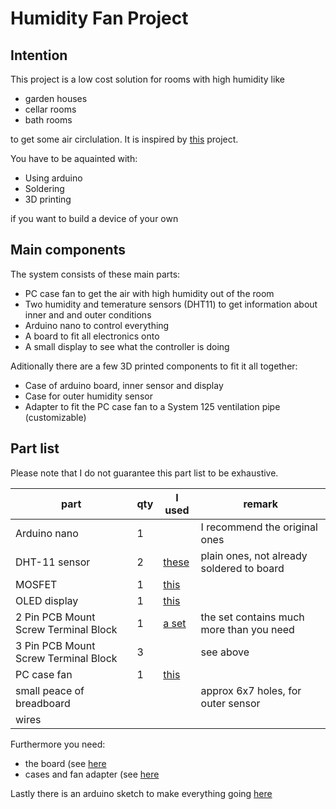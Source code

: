 # Humidity Fan Project

## Intention

This project is a low cost solution for rooms with high humidity like

- garden houses
- cellar rooms
- bath rooms

to get some air circlulation. It is inspired by [this](https://create.arduino.cc/projecthub/LIMPINGLIM/humidity-sensor-controlled-bathroom-exhaust-fan-27131f) project.

You have to be aquainted with:

- Using arduino
- Soldering
- 3D printing

if you want to build a device of your own

## Main components

The system consists of these main parts:

- PC case fan to get the air with high humidity out of the room
- Two humidity and temerature sensors (DHT11) to get information about inner and and outer conditions
- Arduino nano to control everything
- A board to fit all electronics onto
- A small display to see what the controller is doing

Aditionally there are a few 3D printed components to fit it all together:

- Case of arduino board, inner sensor and display
- Case for outer humidity sensor
- Adapter to fit the PC case fan to a System 125 ventilation pipe (customizable)

## Part list

Please note that I do not guarantee this part list to be exhaustive.

|part|qty|I used|remark|
|---|---|---|---|
|Arduino nano|1||I recommend the original ones|
|DHT-11 sensor|2|[these](https://www.amazon.de/gp/product/B07Q3H3Y68)|plain ones, not already soldered to board|
|MOSFET|1|[this](https://www.amazon.de/gp/product/B08GFD7F9V)||
|OLED display|1|[this](https://www.amazon.de/gp/product/B074N9VLZX)||
|2 Pin PCB Mount Screw Terminal Block|1|[a set](https://www.amazon.de/gp/product/B07MM8RJLW)|the set contains much more than you need
|3 Pin PCB Mount Screw Terminal Block|3||see above|
|PC case fan|1|[this](https://www.amazon.de/gp/product/B07GB16RK7)||
|small peace of breadboard|||approx 6x7 holes, for outer sensor||
|wires|||

Furthermore you need:

- the board (see [here](./Circuit)
- cases and fan adapter (see [here](./3DPrint)

Lastly there is an arduino sketch to make everything going [here](./Sketch)
